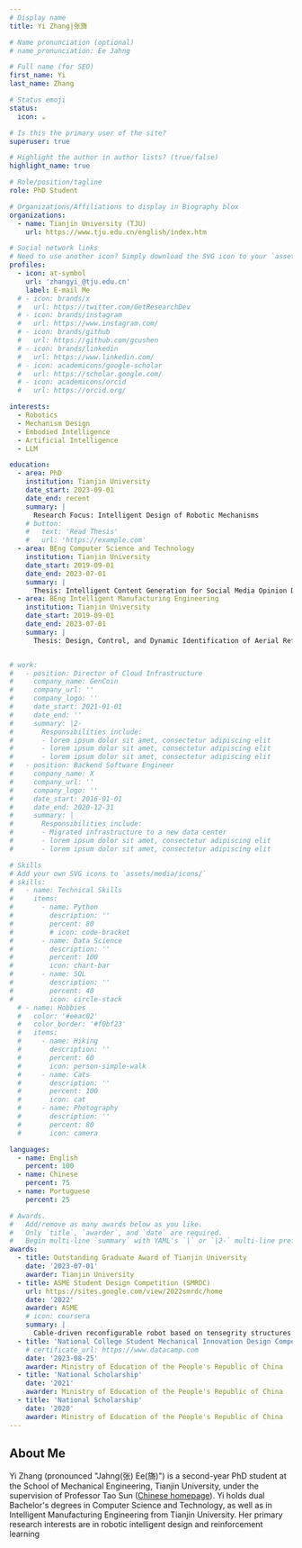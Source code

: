 ```yaml
---
# Display name
title: Yi Zhang|张旖

# Name pronunciation (optional)
# name_pronunciation: Ee Jahng

# Full name (for SEO)
first_name: Yi
last_name: Zhang

# Status emoji
status:
  icon: ☕️

# Is this the primary user of the site?
superuser: true

# Highlight the author in author lists? (true/false)
highlight_name: true

# Role/position/tagline
role: PhD Student

# Organizations/Affiliations to display in Biography blox
organizations:
  - name: Tianjin University (TJU)
    url: https://www.tju.edu.cn/english/index.htm

# Social network links
# Need to use another icon? Simply download the SVG icon to your `assets/media/icons/` folder.
profiles:
  - icon: at-symbol
    url: 'zhangyi_@tju.edu.cn'
    label: E-mail Me
  # - icon: brands/x
  #   url: https://twitter.com/GetResearchDev
  # - icon: brands/instagram
  #   url: https://www.instagram.com/
  # - icon: brands/github
  #   url: https://github.com/gcushen
  # - icon: brands/linkedin
  #   url: https://www.linkedin.com/
  # - icon: academicons/google-scholar
  #   url: https://scholar.google.com/
  # - icon: academicons/orcid
  #   url: https://orcid.org/

interests:
  - Robotics
  - Mechanism Design
  - Embodied Intelligence
  - Artificial Intelligence
  - LLM

education:
  - area: PhD 
    institution: Tianjin University
    date_start: 2023-09-01
    date_end: recent
    summary: |
      Research Focus: Intelligent Design of Robotic Mechanisms
    # button:
    #   text: 'Read Thesis'
    #   url: 'https://example.com'
  - area: BEng Computer Science and Technology
    institution: Tianjin University
    date_start: 2019-09-01
    date_end: 2023-07-01
    summary: |
      Thesis: Intelligent Content Generation for Social Media Opinion Dissemination
  - area: BEng Intelligent Manufacturing Engineering
    institution: Tianjin University
    date_start: 2019-09-01
    date_end: 2023-07-01
    summary: |
      Thesis: Design, Control, and Dynamic Identification of Aerial Refueling Robot


# work:
#   - position: Director of Cloud Infrastructure
#     company_name: GenCoin
#     company_url: ''
#     company_logo: ''
#     date_start: 2021-01-01
#     date_end: ''
#     summary: |2-
#       Responsibilities include:
#       - lorem ipsum dolor sit amet, consectetur adipiscing elit
#       - lorem ipsum dolor sit amet, consectetur adipiscing elit
#       - lorem ipsum dolor sit amet, consectetur adipiscing elit
#   - position: Backend Software Engineer
#     company_name: X
#     company_url: ''
#     company_logo: ''
#     date_start: 2016-01-01
#     date_end: 2020-12-31
#     summary: |
#       Responsibilities include:
#       - Migrated infrastructure to a new data center
#       - lorem ipsum dolor sit amet, consectetur adipiscing elit
#       - lorem ipsum dolor sit amet, consectetur adipiscing elit

# Skills
# Add your own SVG icons to `assets/media/icons/`
# skills:
#   - name: Technical Skills
#     items:
#       - name: Python
#         description: ''
#         percent: 80
#         # icon: code-bracket
#       - name: Data Science
#         description: ''
#         percent: 100
#         icon: chart-bar
#       - name: SQL
#         description: ''
#         percent: 40
#         icon: circle-stack
  # - name: Hobbies
  #   color: '#eeac02'
  #   color_border: '#f0bf23'
  #   items:
  #     - name: Hiking
  #       description: ''
  #       percent: 60
  #       icon: person-simple-walk
  #     - name: Cats
  #       description: ''
  #       percent: 100
  #       icon: cat
  #     - name: Photography
  #       description: ''
  #       percent: 80
  #       icon: camera

languages:
  - name: English
    percent: 100
  - name: Chinese
    percent: 75
  - name: Portuguese
    percent: 25

# Awards.
#   Add/remove as many awards below as you like.
#   Only `title`, `awarder`, and `date` are required.
#   Begin multi-line `summary` with YAML's `|` or `|2-` multi-line prefix and indent 2 spaces below.
awards:
  - title: Outstanding Graduate Award of Tianjin University
    date: '2023-07-01'
    awarder: Tianjin University
  - title: ASME Student Design Competition (SMRDC)
    url: https://sites.google.com/view/2022smrdc/home
    date: '2022'
    awarder: ASME
    # icon: coursera
    summary: |
      Cable-driven reconfigurable robot based on tensegrity structures
  - title: 'National College Student Mechanical Innovation Design Competition'
    # certificate_url: https://www.datacamp.com
    date: '2023-08-25'
    awarder: Ministry of Education of the People's Republic of China
  - title: 'National Scholarship'
    date: '2021'
    awarder: Ministry of Education of the People's Republic of China  
  - title: 'National Scholarship'
    date: '2020'
    awarder: Ministry of Education of the People's Republic of China
---
```


## About Me

Yi Zhang (pronounced "Jahng(张) Ee(旖)") is a second-year PhD student at the School of Mechanical Engineering, Tianjin University, under the supervision of Professor Tao Sun ([Chinese homepage](https://me.tju.edu.cn/faculty_teachers.action?cla=5&teacherid=1879)). Yi holds dual Bachelor's degrees in Computer Science and Technology, as well as in Intelligent Manufacturing Engineering from Tianjin University. Her primary research interests are in robotic intelligent design and reinforcement learning
